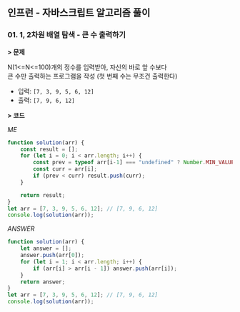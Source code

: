 ## 인프런 - 자바스크립트 알고리즘 풀이

### **01.** 1, 2차원 배열 탐색 - 큰 수 출력하기

**> 문제**

N(1<=N<=100)개의 정수를 입력받아, 자신의 바로 앞 수보다  
큰 수만 출력하는 프로그램을 작성 (첫 번째 수는 무조건 출력한다)

-   입력: `[7, 3, 9, 5, 6, 12]`
-   출력: `[7, 9, 6, 12]`

**> 코드**

_ME_

```js
function solution(arr) {
    const result = [];
    for (let i = 0; i < arr.length; i++) {
        const prev = typeof arr[i-1] === "undefined" ? Number.MIN_VALUE : arr[i-1];
        const curr = arr[i];
        if (prev < curr) result.push(curr);
    }

    return result;
}
let arr = [7, 3, 9, 5, 6, 12]; // [7, 9, 6, 12]
console.log(solution(arr));
```

_ANSWER_

```js
function solution(arr) {
    let answer = [];
    answer.push(arr[0]);
    for (let i = 1; i < arr.length; i++) {
        if (arr[i] > arr[i - 1]) answer.push(arr[i]);
    }
    return answer;
}
let arr = [7, 3, 9, 5, 6, 12]; // [7, 9, 6, 12]
console.log(solution(arr));
```